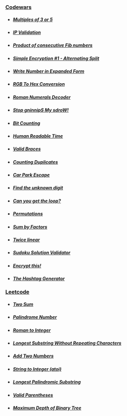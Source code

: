 ### [Codewars](https://www.codewars.com/)

* ##### [Multiples of 3 or 5](https://www.codewars.com/kata/514b92a657cdc65150000006/php)
* ##### [IP Validation](https://www.codewars.com/kata/515decfd9dcfc23bb6000006/php)
* ##### [Product of consecutive Fib numbers](https://www.codewars.com/kata/5541f58a944b85ce6d00006a/php)
* ##### [Simple Encryption #1 - Alternating Split](https://www.codewars.com/kata/57814d79a56c88e3e0000786/php)
* ##### [Write Number in Expanded Form](https://www.codewars.com/kata/5842df8ccbd22792a4000245/php)
* ##### [RGB To Hex Conversion](https://www.codewars.com/kata/513e08acc600c94f01000001/php)
* ##### [Roman Numerals Decoder](https://www.codewars.com/kata/51b6249c4612257ac0000005/php)
* ##### [Stop gninnipS My sdroW!](https://www.codewars.com/kata/5264d2b162488dc400000001/php)
* ##### [Bit Counting](https://www.codewars.com/kata/526571aae218b8ee490006f4/php)
* ##### [Human Readable Time](https://www.codewars.com/kata/52685f7382004e774f0001f7/php)
* ##### [Valid Braces](https://www.codewars.com/kata/5277c8a221e209d3f6000b56/php)
* ##### [Counting Duplicates](https://www.codewars.com/kata/54bf1c2cd5b56cc47f0007a1/php)
* ##### [Car Park Escape](https://www.codewars.com/kata/591eab1d192fe0435e000014/php)
* ##### [Find the unknown digit](https://www.codewars.com/kata/546d15cebed2e10334000ed9/train/php)
* ##### [Can you get the loop?](https://www.codewars.com/kata/52a89c2ea8ddc5547a000863/php)
* ##### [Permutations](https://www.codewars.com/kata/5254ca2719453dcc0b00027d/php)
* ##### [Sum by Factors](https://www.codewars.com/kata/54d496788776e49e6b00052f/php)
* ##### [Twice linear](https://www.codewars.com/kata/5672682212c8ecf83e000050/php)
* ##### [Sudoku Solution Validator](https://www.codewars.com/kata/529bf0e9bdf7657179000008/train/php)
* ##### [Encrypt this!](https://www.codewars.com/kata/5848565e273af816fb000449/php)
* ##### [The Hashtag Generator](https://www.codewars.com/kata/52449b062fb80683ec000024/php)

### [Leetcode](https://leetcode.com/)

* ##### [Two Sum](https://leetcode.com/problems/two-sum/)
* ##### [Palindrome Number](https://leetcode.com/problems/palindrome-number/)
* ##### [Roman to Integer](https://leetcode.com/problems/roman-to-integer/)
* ##### [Longest Substring Without Repeating Characters](https://leetcode.com/problems/longest-substring-without-repeating-characters/)
* ##### [Add Two Numbers](https://leetcode.com/problems/add-two-numbers/)
* ##### [String to Integer (atoi)](https://leetcode.com/problems/string-to-integer-atoi/)
* ##### [Longest Palindromic Substring](https://leetcode.com/problems/longest-palindromic-substring/)
* ##### [Valid Parentheses](https://leetcode.com/problems/valid-parentheses/)
* ##### [Maximum Depth of Binary Tree](https://leetcode.com/problems/maximum-depth-of-binary-tree/)

